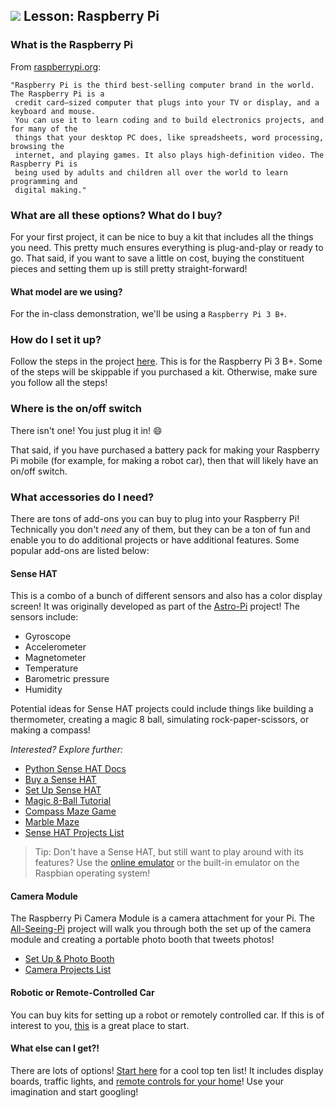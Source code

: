 ## ![](https://ga-dash.s3.amazonaws.com/production/assets/logo-9f88ae6c9c3871690e33280fcf557f33.png) Lesson: Raspberry Pi

### What is the Raspberry Pi

From [raspberrypi.org](https://www.raspberrypi.org/documentation/faqs/#introduction):

```
"Raspberry Pi is the third best-selling computer brand in the world. The Raspberry Pi is a
 credit card–sized computer that plugs into your TV or display, and a keyboard and mouse. 
 You can use it to learn coding and to build electronics projects, and for many of the 
 things that your desktop PC does, like spreadsheets, word processing, browsing the 
 internet, and playing games. It also plays high-definition video. The Raspberry Pi is 
 being used by adults and children all over the world to learn programming and 
 digital making."
```

### What are all these options? What do I buy?

For your first project, it can be nice to buy a kit that includes all the things you need. This pretty much ensures everything is plug-and-play or ready to go. That said, if you want to save a little on cost, buying the constituent pieces and setting them up is still pretty straight-forward!

#### What model are we using?

For the in-class demonstration, we'll be using a `Raspberry Pi 3 B+`.

### How do I set it up?

Follow the steps in the project [here](https://projects.raspberrypi.org/en/projects/raspberry-pi-setting-up). This is for the Raspberry Pi 3 B+. Some of the steps will be skippable if you purchased a kit. Otherwise, make sure you follow all the steps!

### Where is the on/off switch

There isn't one! You just plug it in! 😄

That said, if you have purchased a battery pack for making your Raspberry Pi mobile (for example, for making a robot car), then that will likely have an on/off switch.

### What accessories do I need?

There are tons of add-ons you can buy to plug into your Raspberry Pi! Technically you don't *need* any of them, but they can be a ton of fun and enable you to do additional projects or have additional features. Some popular add-ons are listed below:

#### Sense HAT

This is a combo of a bunch of different sensors and also has a color display screen! It was originally developed as part of the [Astro-Pi](https://astro-pi.org/) project! The sensors include:

* Gyroscope
* Accelerometer
* Magnetometer
* Temperature
* Barometric pressure
* Humidity

Potential ideas for Sense HAT projects could include things like building a thermometer, creating a magic 8 ball, simulating rock-paper-scissors, or making a compass! 

*Interested? Explore further:*

* [Python Sense HAT Docs](https://pythonhosted.org/sense-hat/)
* [Buy a Sense HAT](https://www.raspberrypi.org/products/sense-hat/)
* [Set Up Sense HAT](https://projects.raspberrypi.org/en/projects/getting-started-with-the-sense-hat)
* [Magic 8-Ball Tutorial](https://projects.raspberrypi.org/en/projects/magic-8-ball)
* [Compass Maze Game](https://projects.raspberrypi.org/en/projects/compass-maze)
* [Marble Maze](https://projects.raspberrypi.org/en/projects/sense-hat-marble-maze)
* [Sense HAT Projects List](https://projects.raspberrypi.org/en/projects?hardware[]=sense-hat)

> Tip: Don't have a Sense HAT, but still want to play around with its features? Use the [online emulator](https://trinket.io/sense-hat) or the built-in emulator on the Raspbian operating system!

#### Camera Module

The Raspberry Pi Camera Module is a camera attachment for your Pi. The [All-Seeing-Pi](https://projects.raspberrypi.org/en/projects/the-all-seeing-pi) project will walk you through both the set up of the camera module and creating a portable photo booth that tweets photos!

* [Set Up & Photo Booth](https://projects.raspberrypi.org/en/projects/the-all-seeing-pi)
* [Camera Projects List](https://projects.raspberrypi.org/en/projects?hardware%5B%5D=pi-camera)

#### Robotic or Remote-Controlled Car

You can buy kits for setting up a robot or remotely controlled car. If this is of interest to you, [this](https://projects.raspberrypi.org/en/projects/build-a-buggy) is a great place to start.

#### What else can I get?!

There are lots of options! [Start here](https://opensource.com/life/16/7/top-10-Raspberry-Pi-boards) for a cool top ten list! It includes display boards, traffic lights, and [remote controls for your home](https://energenie4u.co.uk/index.php/catalogue/product/ENER002-2PI)! Use your imagination and start googling!

